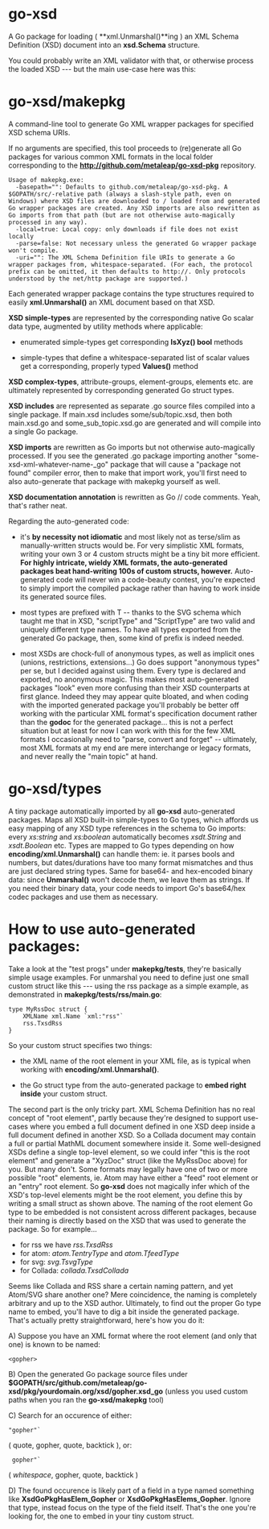 go-xsd
======


A Go package for loading ( **xml.Unmarshal()**ing ) an XML Schema Definition (XSD) document into an **xsd.Schema** structure.

You could probably write an XML validator with that, or otherwise process the loaded XSD --- but the main use-case here was this:


go-xsd/makepkg
==============


A command-line tool to generate Go XML wrapper packages for specified XSD schema URIs.

If no arguments are specified, this tool proceeds to (re)generate all Go packages for various common XML formats in the local folder corresponding to the **http://github.com/metaleap/go-xsd-pkg** repository.


    Usage of makepkg.exe:
      -basepath="": Defaults to github.com/metaleap/go-xsd-pkg. A $GOPATH/src/-relative path (always a slash-style path, even on Windows) where XSD files are downloaded to / loaded from and generated Go wrapper packages are created. Any XSD imports are also rewritten as Go imports from that path (but are not otherwise auto-magically processed in any way).
      -local=true: Local copy: only downloads if file does not exist locally
      -parse=false: Not necessary unless the generated Go wrapper package won't compile.
      -uri="": The XML Schema Definition file URIs to generate a Go wrapper packages from, whitespace-separated. (For each, the protocol prefix can be omitted, it then defaults to http://. Only protocols understood by the net/http package are supported.)


Each generated wrapper package contains the type structures required to easily **xml.Unmarshal()** an XML document based on that XSD.

**XSD simple-types** are represented by the corresponding native Go scalar data type, augmented by utility methods where applicable:

- enumerated simple-types get corresponding **IsXyz() bool** methods

- simple-types that define a whitespace-separated list of scalar values get a corresponding, properly typed **Values()** method

**XSD complex-types**, attribute-groups, element-groups, elements etc. are ultimately represented by corresponding generated Go struct types.

**XSD includes** are represented as separate .go source files compiled into a single package. If main.xsd includes some/sub/topic.xsd, then both main.xsd.go and some_sub_topic.xsd.go are generated and will compile into a single Go package.

**XSD imports** are rewritten as Go imports but not otherwise auto-magically processed. If you see the generated .go package importing another "some-xsd-xml-whatever-name-_go" package that will cause a "package not found" compiler error, then to make that import work, you'll first need to also auto-generate that package with makepkg yourself as well.

**XSD documentation annotation** is rewritten as Go // code comments. Yeah, that's rather neat.

Regarding the auto-generated code:

- it's **by necessity not idiomatic** and most likely not as terse/slim as manually-written structs would be. For very simplistic XML formats, writing your own 3 or 4 custom structs might be a tiny bit more efficient. **For highly intricate, wieldy XML formats, the auto-generated packages beat hand-writing 100s of custom structs, however.** Auto-generated code will never win a code-beauty contest, you're expected to simply import the compiled package rather than having to work inside its generated source files.

- most types are prefixed with T -- thanks to the SVG schema which taught me that in XSD, "scriptType" and "ScriptType" are two valid and uniquely different type names. To have all types exported from the generated Go package, then, some kind of prefix is indeed needed.

- most XSDs are chock-full of anonymous types, as well as implicit ones (unions, restrictions, extensions...) Go does support "anonymous types" per se, but I decided against using them. Every type is declared and exported, no anonymous magic. This makes most auto-generated packages "look" even more confusing than their XSD counterparts at first glance. Indeed they may appear quite bloated, and when coding with the imported generated package you'll probably be better off working with the particular XML format's specification document rather than the **godoc** for the generated package... this is not a perfect situation but at least for now I can work with this for the few XML formats I occasionally need to "parse, convert and forget" -- ultimately, most XML formats at my end are mere interchange or legacy formats, and never really the "main topic" at hand.


go-xsd/types
============


A tiny package automatically imported by all **go-xsd** auto-generated packages.
Maps all XSD built-in simple-types to Go types, which affords us easy mapping of any XSD type references in the schema to Go imports: every *xs:string* and *xs:boolean* automatically becomes *xsdt.String* and *xsdt.Boolean* etc.
Types are mapped to Go types depending on how **encoding/xml.Unmarshal()** can handle them: ie. it parses bools and numbers, but dates/durations have too many format mismatches and thus are just declared string types.
Same for base64- and hex-encoded binary data: since **Unmarshal()** won't decode them, we leave them as strings. If you need their binary data, your code needs to import Go's base64/hex codec packages and use them as necessary.


How to use auto-generated packages:
===================================


Take a look at the "test progs" under **makepkg/tests**, they're basically simple usage examples. For unmarshal you need to define just one small custom struct like this --- using the rss package as a simple example, as demonstrated in **makepkg/tests/rss/main.go**:


    type MyRssDoc struct {
        XMLName xml.Name `xml:"rss"`
        rss.TxsdRss
    }


So your custom struct specifies two things:

- the XML name of the root element in your XML file, as is typical when working with **encoding/xml.Unmarshal()**.

- the Go struct type from the auto-generated package to **embed right inside** your custom struct.

The second part is the only tricky part. XML Schema Definition has no real concept of "root element", partly because they're designed to support use-cases where you embed a full document defined in one XSD deep inside a full document defined in another XSD. So a Collada document may contain a full or partial MathML document somewhere inside it. Some well-designed XSDs define a single top-level element, so we could infer "this is the root element" and generate a "XyzDoc" struct (like the MyRssDoc above) for you. But many don't. Some formats may legally have one of two or more possible "root" elements, ie. Atom may have either a "feed" root element or an "entry" root element. So **go-xsd** does not magically infer which of the XSD's top-level elements might be the root element, you define this by writing a small struct as shown above. The naming of the root element Go type to be embedded is not consistent across different packages, because their naming is directly based on the XSD that was used to generate the package. So for example...

- for rss we have *rss.TxsdRss*
- for atom: *atom.TentryType* and *atom.TfeedType*
- for svg: *svg.TsvgType*
- for Collada: *collada.TxsdCollada*

Seems like Collada and RSS share a certain naming pattern, and yet Atom/SVG share another one? Mere coincidence, the naming is completely arbitrary and up to the XSD author. Ultimately, to find out the proper Go type name to embed, you'll have to dig a bit inside the generated package. That's actually pretty straightforward, here's how you do it:

A) Suppose you have an XML format where the root element (and only that one) is known to be named:


    <gopher>


B) Open the generated Go package source files under **$GOPATH/src/github.com/metaleap/go-xsd/pkg/yourdomain.org/xsd/gopher.xsd_go** (unless you used custom paths when you ran the **go-xsd/makepkg** tool)

C) Search for an occurence of either:


    "gopher"`


( quote, gopher, quote, backtick ), or:


     gopher"`


( *whitespace*, gopher, quote, backtick )

D) The found occurence is likely part of a field in a type named something like **XsdGoPkgHasElem_Gopher** or **XsdGoPkgHasElems_Gopher**. Ignore that type, instead focus on the type of the field itself. That's the one you're looking for, the one to embed in your tiny custom struct.
